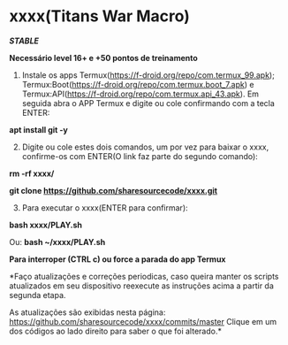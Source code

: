 # xxxx(Titans War Macro)
***STABLE***

**Necessário level 16+ e +50 pontos de treinamento**

1. Instale os apps Termux(https://f-droid.org/repo/com.termux_99.apk);
Termux:Boot(https://f-droid.org/repo/com.termux.boot_7.apk) e
Termux:API(https://f-droid.org/repo/com.termux.api_43.apk).
Em seguida abra o APP Termux e digite ou cole confirmando com a tecla ENTER:

**apt install git -y**


2. Digite ou cole estes dois comandos, um por vez para baixar o xxxx, confirme-os com ENTER(O link faz parte do segundo comando):

**rm -rf xxxx/**

**git clone https://github.com/sharesourcecode/xxxx.git**


3. Para executar o xxxx(ENTER para confirmar):

**bash xxxx/PLAY.sh**

Ou:
**bash ~/xxxx/PLAY.sh**


**Para interroper (CTRL c) ou force a parada do app Termux**

*Faço atualizações e correções periodicas, caso queira manter os scripts atualizados em seu dispositivo reexecute as instruções acima a partir da segunda etapa.

As atualizações são exibidas nesta página: https://github.com/sharesourcecode/xxxx/commits/master
Clique em um dos códigos ao lado direito para saber o que foi alterado.* 
